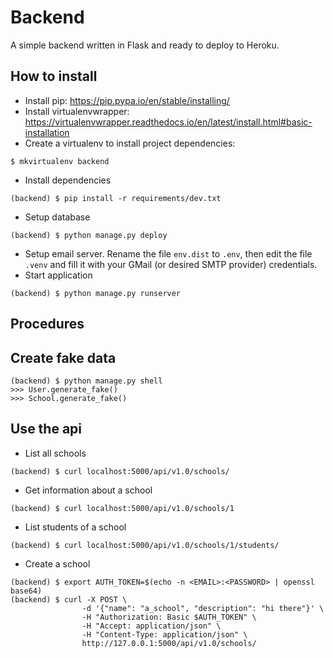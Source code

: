 # Backend

A simple backend written in Flask and ready to deploy to Heroku.

## How to install

* Install pip: https://pip.pypa.io/en/stable/installing/
* Install virtualenvwrapper: https://virtualenvwrapper.readthedocs.io/en/latest/install.html#basic-installation
* Create a virtualenv to install project dependencies:
```
$ mkvirtualenv backend
```

* Install dependencies
```
(backend) $ pip install -r requirements/dev.txt
```

* Setup database
```
(backend) $ python manage.py deploy
```

* Setup email server. Rename the file `env.dist` to `.env`, then edit the file `.venv` and fill it with your GMail (or desired SMTP provider) credentials.
* Start application
```
(backend) $ python manage.py runserver
```

## Procedures

## Create fake data
```
(backend) $ python manage.py shell
>>> User.generate_fake()
>>> School.generate_fake()
```

## Use the api

* List all schools
```
(backend) $ curl localhost:5000/api/v1.0/schools/
```
* Get information about a school
```
(backend) $ curl localhost:5000/api/v1.0/schools/1
```
* List students of a school
```
(backend) $ curl localhost:5000/api/v1.0/schools/1/students/
```
* Create a school
```
(backend) $ export AUTH_TOKEN=$(echo -n <EMAIL>:<PASSWORD> | openssl base64)
(backend) $ curl -X POST \
                -d '{"name": "a_school", "description": "hi there"}' \
                -H "Authorization: Basic $AUTH_TOKEN" \
                -H "Accept: application/json" \
                -H "Content-Type: application/json" \
                http://127.0.0.1:5000/api/v1.0/schools/
```
